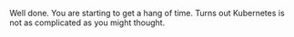 Well done. You are starting to get a hang of time. Turns out Kubernetes is not as complicated as you might thought.